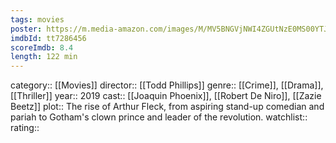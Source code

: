 ```yaml
---
tags: movies
poster: https://m.media-amazon.com/images/M/MV5BNGVjNWI4ZGUtNzE0MS00YTJmLWE0ZDctN2ZiYTk2YmI3NTYyXkEyXkFqcGdeQXVyMTkxNjUyNQ@@._V1_SX300.jpg
imdbId: tt7286456
scoreImdb: 8.4
length: 122 min
---
```


category:: [[Movies]]
director:: [[Todd Phillips]]
genre:: [[Crime]], [[Drama]], [[Thriller]]
year:: 2019
cast:: [[Joaquin Phoenix]], [[Robert De Niro]], [[Zazie Beetz]]
plot:: The rise of Arthur Fleck, from aspiring stand-up comedian and pariah to Gotham's clown prince and leader of the revolution.
watchlist::
rating::
